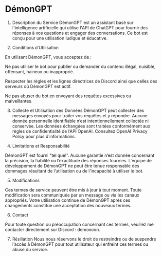 # DémonGPT
1. Description du Service
DémonGPT est un assistant basé sur l'intelligence artificielle qui utilise l'API de ChatGPT pour fournir des réponses à vos questions et engager des conversations. Ce bot est conçu pour une utilisation ludique et éducative.

2. Conditions d’Utilisation
   
En utilisant DémonGPT, vous acceptez de :

Ne pas utiliser le bot pour publier ou demander du contenu illégal, nuisible, offensant, haineux ou inapproprié.

Respecter les règles et les lignes directrices de Discord ainsi que celles des serveurs où DémonGPT est actif.

Ne pas abuser du bot en envoyant des requêtes excessives ou malveillantes.

3. Collecte et Utilisation des Données
DémonGPT peut collecter des messages envoyés pour traiter vos requêtes et y répondre. Aucune donnée personnelle identifiable n’est intentionnellement collectée ni conservée.
Les données échangées sont traitées conformément aux règles de confidentialité de l’API OpenAI. Consultez OpenAI Privacy Policy pour plus d’informations.

4. Limitations et Responsabilité
   
DémonGPT est fourni "tel quel". Aucune garantie n’est donnée concernant la précision, la fiabilité ou l’exactitude des réponses fournies.
L'équipe de développement de DémonGPT ne peut être tenue responsable des dommages résultant de l’utilisation ou de l’incapacité à utiliser le bot.

5. Modifications
   
Ces termes de service peuvent être mis à jour à tout moment. Toute modification sera communiquée par un message ou via les canaux appropriés. Votre utilisation continue de DémonGPT après ces changements constitue une acceptation des nouveaux termes.

6. Contact
   
Pour toute question ou préoccupation concernant ces termes, veuillez me contacter directement sur Discord : demoooon.

7. Résiliation
Nous nous réservons le droit de restreindre ou de suspendre l’accès à DémonGPT pour tout utilisateur qui enfreint ces termes ou abuse du service.
